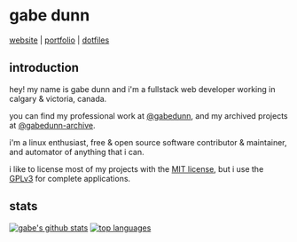 # gabe dunn
[website](https://gabedunn.dev) | [portfolio](https://gabedunn.dev/projects) | [dotfiles](https://github.com/redxtech/dotfiles)

## introduction
hey! my name is gabe dunn and i'm a fullstack web developer working in calgary & victoria, canada.

you can find my professional work at [@gabedunn](https://github.com/gabedunn), and my archived projects
at [@gabedunn-archive](https://github.com/gabedunn-archive).

i'm a linux enthusiast, free & open source software contributor & maintainer, and automator of anything that i can.

i like to license most of my projects with the [MIT license](https://choosealicense.com/licenses/mit/),
but i use the [GPLv3](https://choosealicense.com/licenses/gpl-3.0/) for complete applications.

## stats
[![gabe's github stats](https://github-readme-stats.vercel.app/api?username=redxtech&layout=compact&show_icons=true&theme=onedark)](https://github.com/redxtech)
[![top languages](https://github-readme-stats.vercel.app/api/top-langs/?username=redxtech&layout=compact&theme=onedark)](https://github.com/anuraghazra/github-readme-stats)

